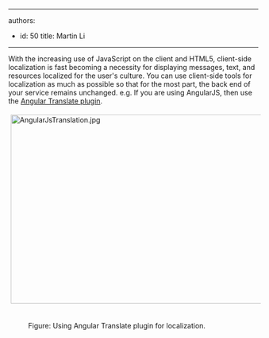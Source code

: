 

---
authors:
  - id: 50
    title: Martin Li
---




<span class='intro'> <p>With the increasing use of JavaScript on the client and HTML5, client-side localization is fast becoming a necessity for displaying messages, text, and resources localized for the user's culture. You can use client-side tools for localization as much as possible so that for the most part, the back end of your service remains unchanged. e.g. If you are using AngularJS, then use the <a href="https&#58;//angular-translate.github.io/">Angular Translate plugin</a>.</p> </span>

<img alt="AngularJsTranslation.jpg" src="/PublishingImages/AngularJsTranslation.jpg" style="margin&#58;5px;width&#58;778px;height&#58;380px;" />&#160;&#160;&#160;&#160;&#160;&#160; <dd>Figure&#58;&#160;Using Angular Translate plugin for localization. ​</dd>


